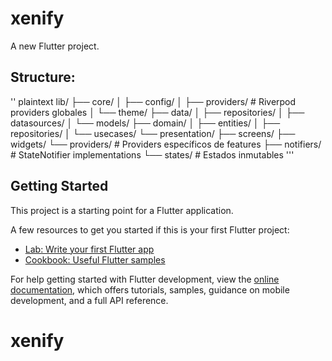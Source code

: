 # xenify

A new Flutter project.

## Structure:
'' plaintext
lib/
├── core/
│   ├── config/
│   ├── providers/      # Riverpod providers globales
│   └── theme/
├── data/
│   ├── repositories/
│   ├── datasources/
│   └── models/
├── domain/
│   ├── entities/
│   ├── repositories/
│   └── usecases/
└── presentation/
    ├── screens/
    ├── widgets/
    └── providers/      # Providers específicos de features
        ├── notifiers/  # StateNotifier implementations
        └── states/     # Estados inmutables
        '''

## Getting Started

This project is a starting point for a Flutter application.

A few resources to get you started if this is your first Flutter project:

- [Lab: Write your first Flutter app](https://docs.flutter.dev/get-started/codelab)
- [Cookbook: Useful Flutter samples](https://docs.flutter.dev/cookbook)

For help getting started with Flutter development, view the
[online documentation](https://docs.flutter.dev/), which offers tutorials,
samples, guidance on mobile development, and a full API reference.
# xenify
